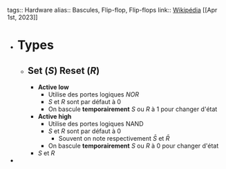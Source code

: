 tags:: Hardware
alias:: Bascules, Flip-flop, Flip-flops
link:: [Wikipédia](https://en.wikipedia.org/wiki/Flip-flop_(electronics)) 
[[Apr 1st, 2023]]

- # Types
	- ## Set ($S$) Reset ($R$)
		- **Active low**
			- Utilise des portes logiques *NOR*
			- $S$ et $R$ sont par défaut à 0
			- On bascule **temporairement** $S$ ou $R$ à 1 pour changer d'état
		- **Active high**
			- Utilise des portes logiques NAND
			- $S$ et $R$ sont par défaut à 0
				- Souvent on note respectivement $\bar{S}$ et $\bar{R}$
			- On bascule **temporairement** $S$ ou $R$ à 0 pour changer d'état
		- $S$ et $R$
-